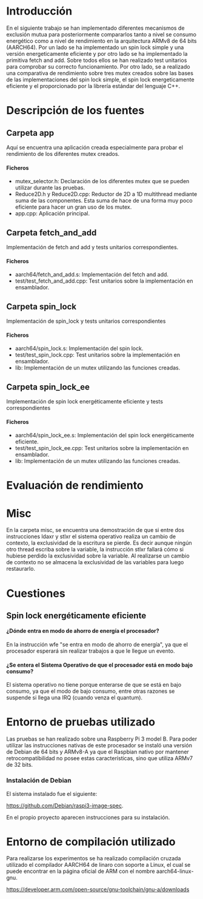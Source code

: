 # Introducción
En el siguiente trabajo se han implementado diferentes mecanismos de exclusión mutua para posteriormente compararlos tanto a nivel se consumo energético como a nivel de rendimiento en la arquitectura ARMv8 de 64 bits (AARCH64). Por un lado se ha implementado un spin lock simple y una versión energeticamente eficiente y por otro lado se ha implementado la primitiva fetch and add. 
Sobre todos ellos se han realizado test unitarios para comprobar su correcto funcionamiento.
Por otro lado, se a realizado una comparativa de rendimiento sobre tres mutex creados sobre las bases de las implementaciones del spin lock simple, el spin lock energeticamente eficiente y el proporcionado por la librería estándar del lenguaje C++.


# Descripción de los fuentes
## Carpeta app
Aquí se encuentra una aplicación creada especialmente para probar el rendimiento de los diferentes mutex creados.

#### Ficheros
- mutex_selector.h: Declaración de los diferentes mutex que se pueden utilizar durante las pruebas.
- Reduce2D.h y Reduce2D.cpp: Reductor de 2D a 1D multithread mediante suma de las componentes. Esta suma de hace de una forma muy poco eficiente para hacer un gran uso de los mutex.
- app.cpp: Aplicación principal.


## Carpeta fetch_and_add
Implementación de fetch and add y tests unitarios correspondientes.

#### Ficheros
- aarch64/fetch_and_add.s: Implementación del fetch and add.
- test/test_fetch_and_add.cpp: Test unitarios sobre la implementación en ensamblador.


## Carpeta spin_lock
Implementación de spin_lock y tests unitarios correspondientes

#### Ficheros
- aarch64/spin_lock.s: Implementación del spin lock.
- test/test_spin_lock.cpp: Test unitarios sobre la implementación en ensamblador.
- lib: Implementación de un mutex utilizando las funciones creadas. 


## Carpeta spin_lock_ee
Implementación de spin lock energéticamente eficiente y tests correspondientes

#### Ficheros
- aarch64/spin_lock_ee.s: Implementación del spin lock energéticamente eficiente.
- test/test_spin_lock_ee.cpp: Test unitarios sobre la implementación en ensamblador.
- lib: Implementación de un mutex utilizando las funciones creadas. 


# Evaluación de rendimiento

# Misc
En la carpeta misc, se encuentra una demostración de que si entre dos instrucciones ldaxr y stlxr el sistema operativo realiza un cambio de contexto, la exclusividad de la escritura se pierde. Es decir aunque ningún otro thread escriba sobre la variable, la instrucción stlxr fallará cómo si hubiese perdido la exclusividad sobre la variable. Al realizarse un cambio de contexto no se almacena la exclusividad de las variables para luego restaurarlo.

# Cuestiones
## Spin lock energéticamente eficiente
#### ¿Dónde entra en modo de ahorro de energía el procesador?
En la instrucción wfe "se entra en modo de ahorro de energía", ya que el procesador esperará sin realizar trabajos a que le llegue un evento.

#### ¿Se entera el Sistema Operativo de que el procesador está en modo bajo consumo?
El sistema operativo no tiene porque enterarse de que se está en bajo consumo, ya que el modo de bajo consumo, entre otras razones se suspende si llega una IRQ (cuando venza el quantum). 


# Entorno de pruebas utilizado
Las pruebas se han realizado sobre una Raspberry Pi 3 model B. Para poder utilizar las instrucciones nativas de este procesador se instaló una versión de Debian de 64 bits y ARMv8-A ya que el Raspbian nativo por mantener retrocompatibilidad no posee estas características, sino que utiliza ARMv7 de 32 bits.

### Instalación de Debian
El sistema instalado fue el siguiente:

https://github.com/Debian/raspi3-image-spec.

En el propio proyecto aparecen instrucciones para su instalación.

# Entorno de compilación utilizado
Para realizarse los experimentos se ha realizado compilación cruzada utilizado el compilador AARCH64 de linaro con soporte a Linux, el cual se puede encontrar en la página oficial de ARM con el nombre aarch64-linux-gnu.

https://developer.arm.com/open-source/gnu-toolchain/gnu-a/downloads
